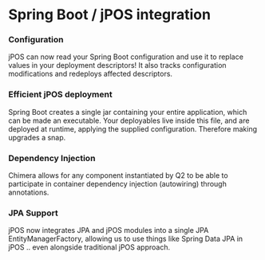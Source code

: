 # Spring Boot / jPOS integration 

### Configuration

jPOS can now read your Spring Boot configuration and use it to replace values in your deployment descriptors! It also tracks configuration modifications and redeploys affected descriptors.

### Efficient jPOS deployment

Spring Boot creates a single jar containing your entire application, which can be made an executable. Your deployables live inside this file, and are deployed at runtime, applying the supplied configuration. Therefore making upgrades a snap.

### Dependency Injection 

Chimera allows for any component instantiated by Q2 to be able to participate in container dependency injection (autowiring) through annotations.

### JPA Support

jPOS now integrates JPA and jPOS modules into a single JPA EntityManagerFactory, allowing us to use things like Spring Data JPA in jPOS .. even alongside traditional jPOS approach.
